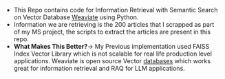 * This Repo contains code for Information Retrieval with Semantic Search on Vector Database [Weaviate](https://weaviate.io/developers/weaviate/starter-guides/custom-vectors) using Python.
* Information we are retrieving is the 200 articles that I scrapped as part of my MS project, the scripts to extract the articles are present in this repo. 
* **What Makes This Better?**-> My Previous implementation used FAISS Index Vector Library which is not scalable for real life production level applications. Weaviate is open source Vector [databases](https://weaviate.io/blog/vector-library-vs-vector-database) which works great for information retrieval and RAQ for LLM applications. 
